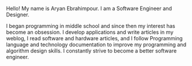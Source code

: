 Hello! My name is Aryan Ebrahimpour. I am a Software Engineer and Designer.

I began programming in middle school and since then my interest has become an obsession. I develop applications and write articles in my weblog, I read software and hardware articles, and I follow Programming language and technology documentation to improve my programming and algorithm design skills. I constantly strive to become a better software engineer. 